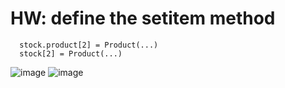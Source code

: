 # HW: define the setitem method
      stock.product[2] = Product(...)
      stock[2] = Product(...)

![image](https://user-images.githubusercontent.com/104380929/196023013-35b8f7a2-5886-45db-8dd7-2bbfe82fa1eb.png)
![image](https://user-images.githubusercontent.com/104380929/196022889-128820a1-aff9-49f6-ac0e-4d648694887f.png)
